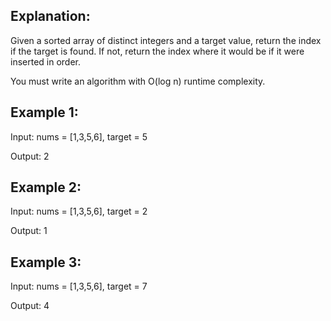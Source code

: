 ## Explanation:

Given a sorted array of distinct integers and a target value, return the index if the target is found. If not, return the index where it would be if it were inserted in order.

You must write an algorithm with O(log n) runtime complexity.

 

## Example 1:

Input: nums = [1,3,5,6], target = 5

Output: 2



## Example 2:

Input: nums = [1,3,5,6], target = 2

Output: 1



## Example 3:

Input: nums = [1,3,5,6], target = 7

Output: 4
